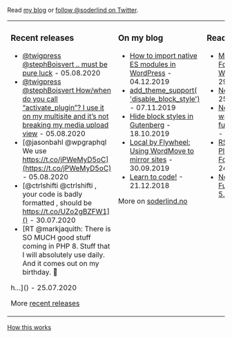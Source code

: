  Read [my blog](https://soderlind.no/) or [follow @soderlind on Twitter](https://twitter.com/soderlind).

<table><tr><td valign="top" width="33%">

### Recent releases
<!-- recent_releases starts -->
* [@twigpress @stephBoisvert .. must be pure luck]() - 05.08.2020
* [@twigpress @stephBoisvert How/when do you call “activate_plugin”? I use it on my multisite and it’s not breaking my media upload view]() - 05.08.2020
* [@jasonbahl @wpgraphql We use https://t.co/jPWeMyD5oC](https://t.co/jPWeMyD5oC) - 05.08.2020
* [@ctrlshifti @ctrlshifti , your code is badly formatted 
, should be https://t.co/UZo2gBZFW1]() - 30.07.2020
* [RT @markjaquith: There is SO MUCH good stuff coming in PHP 8. Stuff that I will absolutely use daily. And it comes out on my birthday. 🥳

h…]() - 25.07.2020
<!-- recent_releases ends -->
More [recent releases](https://github.com/soderlind/soderlind/blob/main/releases.md)
</td><td valign="top" width="34%">

### On my blog
<!-- blog starts -->
* [How to import native ES modules in WordPress](https://soderlind.no/how-to-import-native-es-modules-in-wordpress/) - 04.12.2019
* [add_theme_support( 'disable_block_style')](https://soderlind.no/add-theme-support-disable-block-style/) - 07.11.2019
* [Hide block styles in Gutenberg](https://soderlind.no/hide-block-styles-in-gutenberg/) - 18.10.2019
* [Local by Flywheel: Using WordMove to mirror sites](https://soderlind.no/local-by-flywheel-using-wordmove-to-mirror-sites/) - 30.09.2019
* [Learn to code!](https://soderlind.no/learn-to-code/) - 21.12.2018
<!-- blog ends -->
More on [soderlind.no](https://soderlind.no/)
</td><td valign="top" width="33%">

### Read
<!-- read starts -->
* [Miscellaneous Developer Focused Changes in WordPress 5.5](https://make.wordpress.org/core/2020/07/29/miscellaneous-developer-focused-changes-in-wordpress-5-5) - 29.07.2020
* [New in PHP 8](https://stitcher.io/blog/new-in-php-8) - 25.07.2020
* [New wp_get_environment_type() function in WordPress 5.5](https://make.wordpress.org/core/2020/07/24/new-wp_get_environment_type-function-in-wordpress-5-5) - 24.07.2020
* [RSS Feeds for WordPress Plugin and Theme Support Forum Topics and Replies](https://kaspars.net/blog/wp-org-support-forum-rss-replies) - 24.07.2020
* [New XML Sitemaps Functionality in WordPress 5.5](https://make.wordpress.org/core/2020/07/22/new-xml-sitemaps-functionality-in-wordpress-5-5) - 23.07.2020
<!-- read ends -->
</td></tr></table>

<a href="https://simonwillison.net/2020/Jul/10/self-updating-profile-readme/">How this works</a>
